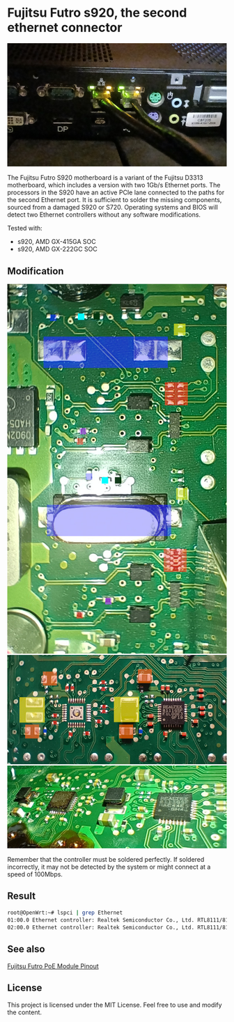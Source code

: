 # Fujitsu Futro s920, the second ethernet connector

![Fujitsu Futro s920, the second ethernet connector](./result.jpg?raw=true "Fujitsu Futro s920, the second ethernet connector")

The Fujitsu Futro S920 motherboard is a variant of the Fujitsu D3313 motherboard, which includes a version with two 1Gb/s Ethernet ports.
The processors in the S920 have an active PCIe lane connected to the paths for the second Ethernet port. It is sufficient to solder the missing components, sourced from a damaged S920 or S720. Operating systems and BIOS will detect two Ethernet controllers without any software modifications.

Tested with:
 - s920, AMD GX-415GA SOC
 - s920, AMD GX-222GC SOC

 ## Modification

 ![Soldering the missing components on top surface](./top.jpg?raw=true "Soldering the missing components on top surface")
 ![Soldering the missing components on bottom surface](./bottom.jpg?raw=true "Soldering the missing components on bottom surface")
 ![An example modification](./2xRTL8111GSF.jpg?raw=true "An example modification")

Remember that the controller must be soldered perfectly. If soldered incorrectly, it may not be detected by the system or might connect at a speed of 100Mbps.

 ## Result

```bash
root@OpenWrt:~# lspci | grep Ethernet
01:00.0 Ethernet controller: Realtek Semiconductor Co., Ltd. RTL8111/8168/8211/8411 PCI Express Gigabit Ethernet Controller (rev 0c)
02:00.0 Ethernet controller: Realtek Semiconductor Co., Ltd. RTL8111/8168/8211/8411 PCI Express Gigabit Ethernet Controller (rev 0c)
```

## See also
[Fujitsu Futro PoE Module Pinout](https://github.com/Krysio/Fujitsu-Futro-PoE)

## License
This project is licensed under the MIT License. Feel free to use and modify the content.